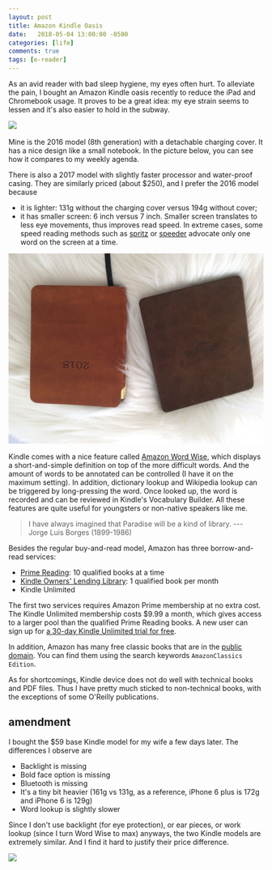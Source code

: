 ```yaml
---
layout: post
title: Amazon Kindle Oasis
date:   2018-05-04 13:00:00 -0500
categories: [life]
comments: true
tags: [e-reader]
---
```


As an avid reader with bad sleep hygiene, my eyes often hurt.
To alleviate the pain,
I bought an Amazon Kindle oasis recently to reduce the iPad and Chromebook usage.
It proves to be a great idea: my eye strain seems to lessen and it's also
easier to hold in the subway.

<a target="_blank"  href="https://www.amazon.com/gp/product/B00VINDBJK/ref=as_li_tl?ie=UTF8&camp=1789&creative=9325&creativeASIN=B00VINDBJK&linkCode=as2&tag=nosarthur2016-20&linkId=73241b1e2a74bf843ad1ca9a6e3787a0"><img border="0" src="//ws-na.amazon-adsystem.com/widgets/q?_encoding=UTF8&MarketPlace=US&ASIN=B00VINDBJK&ServiceVersion=20070822&ID=AsinImage&WS=1&Format=_SL250_&tag=nosarthur2016-20" ></a><img src="//ir-na.amazon-adsystem.com/e/ir?t=nosarthur2016-20&l=am2&o=1&a=B00VINDBJK" width="1" height="1" border="0" alt="" style="border:none !important; margin:0px !important;" />

Mine is the 2016 model (8th generation) with a detachable charging cover.
It has a nice design like a small notebook.
In the picture below, you can see how it compares to my weekly agenda.

There is also a 2017 model with slightly faster processor and water-proof casing.
They are similarly priced (about $250), and I prefer the 2016 model because

* it is lighter: 131g without the charging cover versus 194g without cover;
* it has smaller screen: 6 inch versus 7 inch.
  Smaller screen translates to less eye movements, thus improves read speed.
  In extreme cases, some speed reading methods such as [spritz](http://spritzinc.com/) or [speeder](https://www.spreeder.com/) advocate only one word on the screen at a time.

![kindle oasis](/assets/kindle.jpg)

Kindle comes with a nice feature called [Amazon Word Wise](https://www.amazon.com/gp/feature.html?ie=UTF8&docId=1002989731),
which displays a short-and-simple definition on top of the more difficult words.
And the amount of words to be annotated can be controlled (I have it on the maximum setting).
In addition, dictionary lookup and Wikipedia lookup can be triggered by long-pressing the word.
Once looked up, the word is recorded and can be reviewed in Kindle's Vocabulary Builder.
All these features are quite useful for youngsters or non-native speakers like me.

> I have always imagined that Paradise will be a kind of library. --- Jorge Luis Borges (1899-1986)

Besides the regular buy-and-read model, Amazon has three borrow-and-read services:

* [Prime Reading](https://www.amazon.com/gp/help/customer/display.html?nodeId=202094460): 10 qualified books at a time
* [Kindle Owners' Lending Library](https://www.amazon.com/gp/help/customer/display.html?nodeId=200757120): 1 qualified book per month
* Kindle Unlimited

The first two services requires Amazon Prime membership at no extra cost.
The Kindle Unlimited membership costs $9.99 a month,
which gives access to a larger pool than the qualified Prime Reading books.
A new user can sign up for [a 30-day Kindle Unlimited trial for free](https://www.amazon.com/gp/help/customer/display.html?nodeId=201550620).

In addition, Amazon has many free classic books that are in the [public domain](https://en.wikipedia.org/wiki/Public_domain).
You can find them using the search keywords `AmazonClassics Edition`.

As for shortcomings, Kindle device does not do well with technical books and PDF files.
Thus I have pretty much sticked to non-technical books,
with the exceptions of some O'Reilly publications.

## amendment

I bought the $59 base Kindle model for my wife a few days later.
The differences I observe are

* Backlight is missing
* Bold face option is missing
* Bluetooth is missing
* It's a tiny bit heavier (161g vs 131g, as a reference, iPhone 6 plus is 172g and iPhone 6 is 129g)
* Word lookup is slightly slower

Since I don't use backlight (for eye protection), or ear pieces, or work lookup (since I turn Word Wise to max) anyways, 
the two Kindle models are extremely similar.
And I find it hard to justify their price difference.

<a target="_blank"  href="https://www.amazon.com/gp/product/B00ZV9PXP2/ref=as_li_tl?ie=UTF8&camp=1789&creative=9325&creativeASIN=B00ZV9PXP2&linkCode=as2&tag=nosarthur2016-20&linkId=e086b707f5a65285a0e5fec4d8124a3e"><img border="0" src="//ws-na.amazon-adsystem.com/widgets/q?_encoding=UTF8&MarketPlace=US&ASIN=B00ZV9PXP2&ServiceVersion=20070822&ID=AsinImage&WS=1&Format=_SL250_&tag=nosarthur2016-20" ></a><img src="//ir-na.amazon-adsystem.com/e/ir?t=nosarthur2016-20&l=am2&o=1&a=B00ZV9PXP2" width="1" height="1" border="0" alt="" style="border:none !important; margin:0px !important;" />
